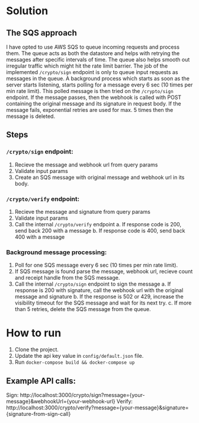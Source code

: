 # Solution
## The SQS approach
I have opted to use AWS SQS to queue incoming requests and process them. The queue acts as both the datastore and helps with retrying the messages after specific intervals of time. The queue also helps smooth out irregular traffic which might hit the rate limit barrier. The job of the implemented `/crypto/sign` endpoint is only to queue input requests as messages in the queue. A background process which starts as soon as the server starts listening, starts polling for a message every 6 sec (10 times per min rate limit). This polled message is then tried on the `/crypto/sign` endpoint. If the message passes, then the webhook is called with POST containing the original message and its signature in request body. If the message fails, exponential retries are used for max. 5 times then the message is deleted.

## Steps
### `/crypto/sign` endpoint:
1. Recieve the message and webhook url from query params
2. Validate input params
3. Create an SQS message with original message and webhook url in its body.

### `/crypto/verify` endpoint:
1. Recieve the message and signature from query params
2. Validate input params
3. Call the internal `/crypto/verify` endpoint
  a. If response code is 200, send back 200 with a message
  b. If response code is 400, send back 400 with a message

### Background message processing:
1. Poll for one SQS message every 6 sec (10 times per min rate limit).
2. If SQS message is found parse the message, webhook url, recieve count and receipt handle from the SQS message.
3. Call the internal `/crypto/sign` endpoint to sign the message
  a. If response is 200 with signature, call the webhook url with the original message and signature
  b. If the response is 502 or 429, increase the visibility timeout for the SQS message and wait for its next try.
  c. If more than 5 retries, delete the  SQS message from the queue.


# How to run
1. Clone the project.
2. Update the api key value in `config/default.json` file.
2. Run `docker-compose build && docker-compose up`

## Example API calls:
Sign: http://localhost:3000/crypto/sign?message={your-message}&webhookUrl={your-webhook-url}
Verify: http://localhost:3000/crypto/verify?message={your-message}&signature={signature-from-sign-call}
